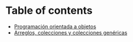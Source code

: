 # Table of contents

* [Programación orientada a objetos](README.md)
* [Arreglos, colecciones y colecciones genéricas](arreglos-colecciones-y-colecciones-genericas.md)


